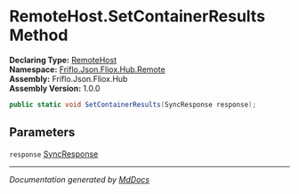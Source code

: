 ﻿<!--  
  <auto-generated>   
    The contents of this file were generated by a tool.  
    Changes to this file may be list if the file is regenerated  
  </auto-generated>   
-->

# RemoteHost.SetContainerResults Method

**Declaring Type:** [RemoteHost](../index.md)  
**Namespace:** [Friflo.Json.Fliox.Hub.Remote](../../index.md)  
**Assembly:** Friflo.Json.Fliox.Hub  
**Assembly Version:** 1.0.0

```csharp
public static void SetContainerResults(SyncResponse response);
```

## Parameters

`response`  [SyncResponse](../../../Protocol/SyncResponse/index.md)

___

*Documentation generated by [MdDocs](https://github.com/ap0llo/mddocs)*
